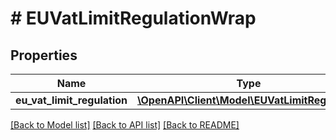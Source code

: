 # # EUVatLimitRegulationWrap

## Properties

Name | Type | Description | Notes
------------ | ------------- | ------------- | -------------
**eu_vat_limit_regulation** | [**\OpenAPI\Client\Model\EUVatLimitRegulation**](EUVatLimitRegulation.md) |  | [optional]

[[Back to Model list]](../../README.md#models) [[Back to API list]](../../README.md#endpoints) [[Back to README]](../../README.md)
